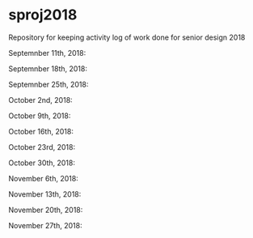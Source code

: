 # sproj2018
Repository for keeping activity log of work done for senior design 2018

Septemnber 11th, 2018:


Septemnber 18th, 2018:


Septemnber 25th, 2018:


October 2nd, 2018:


October 9th, 2018:


October 16th, 2018:


October 23rd, 2018:


October 30th, 2018:


November 6th, 2018:


November 13th, 2018:


November 20th, 2018:


November 27th, 2018: